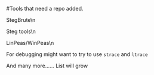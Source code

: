 #Tools that need a repo added.

StegBrute\n

Steg tools\n

LinPeas/WinPeas\n

For debugging might want to try to use `strace` and `ltrace`

And many more...... List will grow
